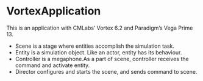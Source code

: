 # VortexApplication
This is an application with CMLabs’ Vortex 6.2 and Paradigm’s Vega Prime 13.
- Scene is a stage where entities accomplish the simulation task.
- Entity is a simulation object. Like an actor, entity has its behaviour.
- Controller is a megaphone.As a part of scene, controller receives the command and activate entity.
- Director configures and starts the scene, and sends command to scene.

 
